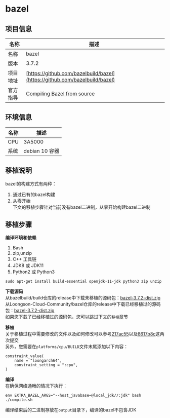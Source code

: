 # bazel

## 项目信息

|名称       |描述|
|--         |--|
|名称       |bazel|
|版本       |3.7.2|
|项目地址   |[https://github.com/bazelbuild/bazel](https://github.com/bazelbuild/bazel)|
|官方指导   |[Compiling Bazel from source](https://docs.bazel.build/versions/3.7.0/install-compile-source.html)|

## 环境信息

|名称       |描述|
|--         |--|
|CPU        |3A5000|
|系统       |debian 10 容器|

## 移植说明
bazel的构建方式有两种：
1. 通过已有的bazel构建
2. 从零开始  
下文的移植步骤针对当前没有bazel二进制，从零开始构建bazel二进制

## 移植步骤

__编译环境和依赖__  
1. Bash
2. zip,unzip
3. C++ 工具链 
4. JDK8 或 JDK11
5. Python2 或 Python3
```
sudo apt-get install build-essential openjdk-11-jdk python3 zip unzip
```

__下载源码__  
从bazelbuild/build仓库的release中下载未移植的源码包：[bazel-3.7.2-dist.zip](https://github.com/bazelbuild/bazel/releases/download/3.7.2/bazel-3.7.2-dist.zip)  
从Loongson-Cloud-Community/bazel仓库的release中下载已经移植过的源码包：[bazel-3.7.2-dist.zip](https://github.com/Loongson-Cloud-Community/bazel/releases/download/3.7.2/bazel-3.7.2-dist.zip)  
如果您下载了已经移植过的源码包，您可以跳过下文的`移植`章节

__移植__  
关于移植过程中需要修改的文件以及如何修改可以参考[217ac55](https://github.com/Loongson-Cloud-Community/bazel/commit/217ac5503e5f57b770f30b8a335e46785d3d720f)以及[8617b8c](https://github.com/Loongson-Cloud-Community/bazel/commit/8617b8cdff6510850ea4d24621bbeec1204236bf)这两次提交  
另外，您需要在`platforms/cpu/BUILD`文件末尾添加以下内容：
```
constraint_value(
    name = "loongarch64",
    constraint_setting = ":cpu",
)

```

__编译__  
在确保网络通畅的情况下执行：
```
env EXTRA_BAZEL_ARGS="--host_javabase=@local_jdk//:jdk" bash ./compile.sh
```
编译结束后的二进制存放在`output`目录下，编译的bazel不包含JDK

